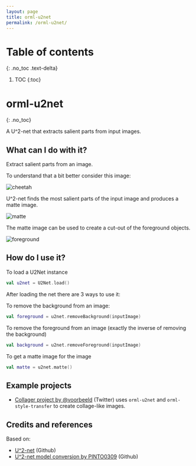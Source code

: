 ```yaml
---
layout: page
title: orml-u2net
permalink: /orml-u2net/
---
```

# Table of contents
{: .no_toc .text-delta}
1. TOC
{:toc}        
# orml-u2net
{: .no_toc}


A U^2-net that extracts salient parts from input images. 

## What can I do with it?

Extract salient parts from an image.

To understand that a bit better consider this image:

![cheetah](https://github.com/openrndr/orml/raw/orml-0.3/orml-u2net/../demo-data/images/image-001.png)

U^2-net finds the most salient parts of the input image and produces a matte image.

![matte](https://github.com/openrndr/orml/raw/orml-0.3/orml-u2net/images/matte-01.png)

The matte image can be used to create a cut-out of the foreground objects. 

![foreground](https://github.com/openrndr/orml/raw/orml-0.3/orml-u2net/images/foreground-01.png)

## How do I use it?

To load a U2Net instance
```kotlin
val u2net = U2Net.load()
```

After loading the net there are 3 ways to use it:

To remove the background from an image:
```kotlin
val foreground = u2net.removeBackground(inputImage)
```

To remove the foreground from an image (exactly the inverse of removing the background)
```kotlin
val background = u2net.removeForeground(inputImage)
```

To get a matte image for the image
```kotlin
val matte = u2net.matte()
```
## Example projects

* [Collager project by @voorbeeld](https://twitter.com/voorbeeld/status/1323001554580971520) (Twitter) uses `orml-u2net` and `orml-style-transfer` to create
collage-like images.

## Credits and references

Based on:
 * [U^2-net](https://github.com/xuebinqin/U-2-Net) (Github)
 * [U^2-net model conversion by PINTO0309](https://github.com/PINTO0309/PINTO_model_zoo/tree/main/061_U-2-Net) (Github)